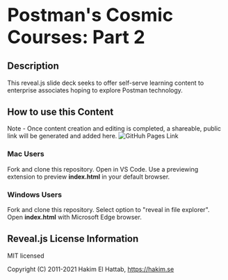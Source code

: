 <h1 style="font-size: 3em;">
  Postman's Cosmic Courses: Part 2
</h1>

## Description
This reveal.js slide deck seeks to offer self-serve learning content to enterprise associates hoping to explore Postman technology.

## How to use this Content
Note - Once content creation and editing is completed, a shareable, public link will be generated and added here. ![GitHuh Pages Link](https://postman-solutions-eng.github.io/enterprise_enablement_content_201/)
### Mac Users
Fork and clone this repository. Open in VS Code. Use a previewing extension to preview <strong>index.html</strong> in your default browser. 
### Windows Users
Fork and clone this repository. Select option to "reveal in file explorer". Open <strong>index.html</strong> with Microsoft Edge browser.

<!-- ## Mind Map to Generate Ideas and Direction
![Training and Enablement Ideas](https://user-images.githubusercontent.com/60015240/136083390-779eaaf3-8dba-4c77-894d-4ef7367f9c30.jpg) -->

## Reveal.js License Information

MIT licensed

Copyright (C) 2011-2021 Hakim El Hattab, https://hakim.se
